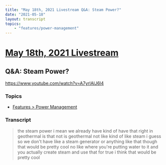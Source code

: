 ```yaml
---
title: "May 18th, 2021 Livestream Q&A: Steam Power?"
date: "2021-05-18"
layout: transcript
topics:
    - "features/power-management"
---
```

# [May 18th, 2021 Livestream](../2021-05-18.md)
## Q&A: Steam Power?
https://www.youtube.com/watch?v=A7yrlAlJ6l4

### Topics
* [Features > Power Management](../topics/features/power-management.md)

### Transcript

> the steam power i mean we already have kind of have that right in geothermal is that not is geothermal not like kind of like steam i guess so we don't have like a steam generator or anything like that though that would be pretty cool no like where you're putting water to it and you actually create steam and use that for true i think that would be pretty cool
